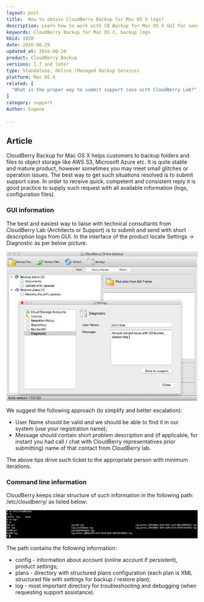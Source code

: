```yaml
---
layout: post
title:  How to obtain CloudBerry Backup for Mac OS X logs?
description: Learn how to work with CB Backup for Mac OS X GUI for sending logs to support or obtain them using CLI.
keywords: CloudBerry Backup for Mac OS X, backup logs
kbid: 1028
date: 2016-06-29
updated_at: 2016-06-29
product: CloudBerry Backup
versions: 1.7 and later
type: Standalone, Online (Managed Backup Service)
platform: Mac OS X
related: [
  "What is the proper way to submit support case with CloudBerry Lab?",
]
category: support
Author: Eugene

---
```

## Article

CloudBerry Backup for Mac OS X helps customers to backup folders and files to object storage like AWS S3, Microsoft Azure etc. It is quite stable and mature product, however sometimes you may meet small glitches or operation issues. The best way to get such situations resolved is to submit support case. In order to receive quick, competent and consistent reply it is good practice to supply such request with all available information (logs, configuration files).

### GUI information

The best and easiest way to liaise with technical consultants from CloudBerry Lab (Architects or Support) is to submit and send with short description logs from GUI. In the interface of the product locate Settings &rarr; Diagnostic as per below picture.

![ CloudBerry Backup for Mac OS X logs from GUI](/images/cloudberrylab_mac_gui_submit_logs.png)

We suggest the following approach (to simplify and better escalation):

*  User Name should be valid and we should be able to find it in our system (use your registration name);
*  Message should contain short problem description and (if applicable, for instant you had call / chat with CloudBerry representatives prior submitting) name of that contact from CloudBerry lab.

The above tips drive such ticket to the appropriate person with minimum iterations.

### Command line information

CloudBerry keeps clear structure of such information in the following path: /etc/cloudberry/ as listed below:

![ CloudBerry Backup for Mac OS X (CLI with logs, configuration output)](/images/cloudberry_mac_cli_software_structure.png)

The path contains the following information:

*  config - information about account (online account if persistent), product settings;
*  plans - directory with structured plans configuration (each plan is XML structured file with settings for backup / restore plan);
*  log - most important directory for troubleshooting and debugging (when requesting support assistance).
